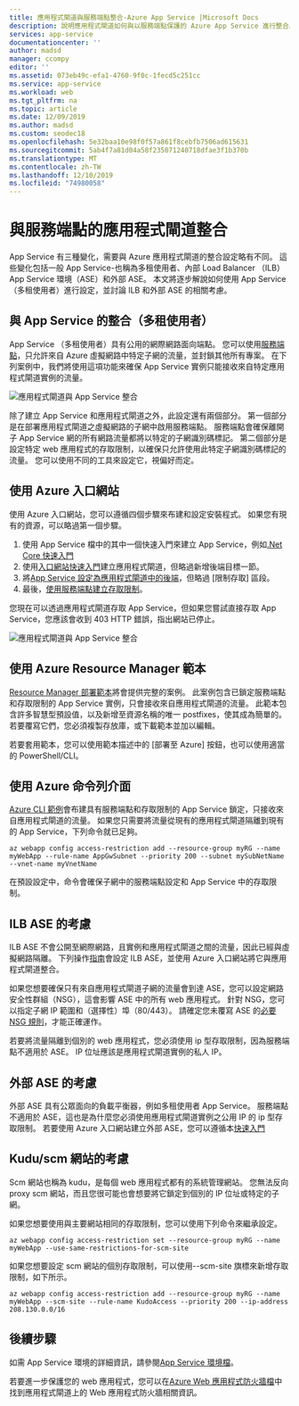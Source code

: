 ```yaml
---
title: 應用程式閘道與服務端點整合-Azure App Service |Microsoft Docs
description: 說明應用程式閘道如何與以服務端點保護的 Azure App Service 進行整合。
services: app-service
documentationcenter: ''
author: madsd
manager: ccompy
editor: ''
ms.assetid: 073eb49c-efa1-4760-9f0c-1fecd5c251cc
ms.service: app-service
ms.workload: web
ms.tgt_pltfrm: na
ms.topic: article
ms.date: 12/09/2019
ms.author: madsd
ms.custom: seodec18
ms.openlocfilehash: 5e32baa10e98f0f57a861f8cebfb7506ad615631
ms.sourcegitcommit: 5ab4f7a81d04a58f235071240718dfae3f1b370b
ms.translationtype: MT
ms.contentlocale: zh-TW
ms.lasthandoff: 12/10/2019
ms.locfileid: "74980058"
---
```

# <a name="application-gateway-integration-with-service-endpoints"></a>與服務端點的應用程式閘道整合
App Service 有三種變化，需要與 Azure 應用程式閘道的整合設定略有不同。 這些變化包括一般 App Service-也稱為多租使用者、內部 Load Balancer （ILB） App Service 環境（ASE）和外部 ASE。 本文將逐步解說如何使用 App Service （多租使用者）進行設定，並討論 ILB 和外部 ASE 的相關考慮。

## <a name="integration-with-app-service-multi-tenant"></a>與 App Service 的整合（多租使用者）
App Service （多租使用者）具有公用的網際網路面向端點。 您可以使用[服務端點](../../virtual-network/virtual-network-service-endpoints-overview.md)，只允許來自 Azure 虛擬網路中特定子網的流量，並封鎖其他所有專案。 在下列案例中，我們將使用這項功能來確保 App Service 實例只能接收來自特定應用程式閘道實例的流量。

![應用程式閘道與 App Service 整合](./media/app-gateway-with-service-endpoints/service-endpoints-appgw.png)

除了建立 App Service 和應用程式閘道之外，此設定還有兩個部分。 第一個部分是在部署應用程式閘道之虛擬網路的子網中啟用服務端點。 服務端點會確保離開子 App Service 網的所有網路流量都將以特定的子網識別碼標記。 第二個部分是設定特定 web 應用程式的存取限制，以確保只允許使用此特定子網識別碼標記的流量。 您可以使用不同的工具來設定它，視偏好而定。

## <a name="using-azure-portal"></a>使用 Azure 入口網站
使用 Azure 入口網站，您可以遵循四個步驟來布建和設定安裝程式。 如果您有現有的資源，可以略過第一個步驟。
1. 使用 App Service 檔中的其中一個快速入門來建立 App Service，例如[.Net Core 快速入門](../../app-service/app-service-web-get-started-dotnet.md)
2. 使用[入口網站快速入門](../../application-gateway/quick-create-portal.md)建立應用程式閘道，但略過新增後端目標一節。
3. 將[App Service 設定為應用程式閘道中的後端](../../application-gateway/configure-web-app-portal.md)，但略過 [限制存取] 區段。
4. 最後，[使用服務端點建立存取限制](../../app-service/app-service-ip-restrictions.md#service-endpoints)。

您現在可以透過應用程式閘道存取 App Service，但如果您嘗試直接存取 App Service，您應該會收到 403 HTTP 錯誤，指出網站已停止。

![應用程式閘道與 App Service 整合](./media/app-gateway-with-service-endpoints/web-site-stopped.png)

## <a name="using-azure-resource-manager-template"></a>使用 Azure Resource Manager 範本
[Resource Manager 部署範本][template-app-gateway-app-service-complete]將會提供完整的案例。 此案例包含已鎖定服務端點和存取限制的 App Service 實例，只會接收來自應用程式閘道的流量。 此範本包含許多智慧型預設值，以及新增至資源名稱的唯一 postfixes，使其成為簡單的。 若要覆寫它們，您必須複製存放庫，或下載範本並加以編輯。 

若要套用範本，您可以使用範本描述中的 [部署至 Azure] 按鈕，也可以使用適當的 PowerShell/CLI。

## <a name="using-azure-command-line-interface"></a>使用 Azure 命令列介面
[Azure CLI 範例](../../app-service/scripts/cli-integrate-app-service-with-application-gateway.md)會布建具有服務端點和存取限制的 App Service 鎖定，只接收來自應用程式閘道的流量。 如果您只需要將流量從現有的應用程式閘道隔離到現有的 App Service，下列命令就已足夠。

```azurecli-interactive
az webapp config access-restriction add --resource-group myRG --name myWebApp --rule-name AppGwSubnet --priority 200 --subnet mySubNetName --vnet-name myVnetName
```

在預設設定中，命令會確保子網中的服務端點設定和 App Service 中的存取限制。

## <a name="considerations-for-ilb-ase"></a>ILB ASE 的考慮
ILB ASE 不會公開至網際網路，且實例和應用程式閘道之間的流量，因此已經與虛擬網路隔離。 下列操作[指南](../environment/integrate-with-application-gateway.md)會設定 ILB ASE，並使用 Azure 入口網站將它與應用程式閘道整合。 

如果您想要確保只有來自應用程式閘道子網的流量會到達 ASE，您可以設定網路安全性群組（NSG），這會影響 ASE 中的所有 web 應用程式。 針對 NSG，您可以指定子網 IP 範圍和（選擇性）埠（80/443）。 請確定您未覆寫 ASE 的[必要 NSG 規則](../environment/network-info.md#network-security-groups)，才能正確運作。

若要將流量隔離到個別的 web 應用程式，您必須使用 ip 型存取限制，因為服務端點不適用於 ASE。 IP 位址應該是應用程式閘道實例的私人 IP。

## <a name="considerations-for-external-ase"></a>外部 ASE 的考慮
外部 ASE 具有公眾面向的負載平衡器，例如多租使用者 App Service。 服務端點不適用於 ASE，這也是為什麼您必須使用應用程式閘道實例之公用 IP 的 ip 型存取限制。 若要使用 Azure 入口網站建立外部 ASE，您可以遵循本[快速入門](../environment/create-external-ase.md)

[template-app-gateway-app-service-complete]: https://github.com/Azure/azure-quickstart-templates/tree/master/201-web-app-with-app-gateway-v2/ "適用于完整案例的 Azure Resource Manager 範本"

## <a name="considerations-for-kuduscm-site"></a>Kudu/scm 網站的考慮
Scm 網站也稱為 kudu，是每個 web 應用程式都有的系統管理網站。 您無法反向 proxy scm 網站，而且您很可能也會想要將它鎖定到個別的 IP 位址或特定的子網。

如果您想要使用與主要網站相同的存取限制，您可以使用下列命令來繼承設定。

```azurecli-interactive
az webapp config access-restriction set --resource-group myRG --name myWebApp --use-same-restrictions-for-scm-site
```

如果您想要設定 scm 網站的個別存取限制，可以使用--scm-site 旗標來新增存取限制，如下所示。

```azurecli-interactive
az webapp config access-restriction add --resource-group myRG --name myWebApp --scm-site --rule-name KudoAccess --priority 200 --ip-address 208.130.0.0/16
```

## <a name="next-steps"></a>後續步驟
如需 App Service 環境的詳細資訊，請參閱[App Service 環境檔](https://docs.microsoft.com/azure/app-service/environment)。

若要進一步保護您的 web 應用程式，您可以在[Azure Web 應用程式防火牆檔](../../web-application-firewall/ag/ag-overview.md)中找到應用程式閘道上的 Web 應用程式防火牆相關資訊。